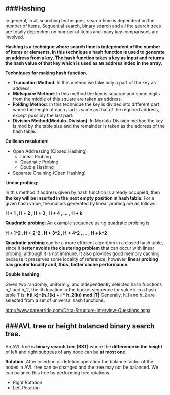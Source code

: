 ###Hashing
---
In general, in all searching techniques, search time is dependent on the number of items. Sequential search, binary search and all the search trees are totally dependent on number of items and many key comparisons are involved.

**Hashing is a technique where search time is independent of the number of items or elements. In this technique a hash function is used to generate an address from a key. The hash function takes a key as input and returns the hash value of that key which is used as an address index in the array.**

**Techniques for making hash function.**

- **Truncation Method**: In this method we take only a part of the key as address.
- **Midsquare Method**: In this method the key is squared and some digits from the middle of this square are taken as address.
- **Folding Method**: In this technique the key is divided into different part where the length of each part is same as that of the required address, except possibly the last part.
- **Division Method(Modulo-Division)**: In Modulo-Division method the key is mod by the table size and the remainder is taken as the address of the hash table.


**Collision resolution**:

- Open Addressing (Closed Hashing)
  * Linear Probing 
  * Quadratic Probing
  * Double Hashing
- Separate Chaining (Open Hashing)

**Linear probing**:

In this method if address given by hash function is already occupied, then **the key will be inserted in the next empty position in hash table**. 
For a given hash value, the indices generated by linear probing are as follows:

**H + 1 , H + 2 , H + 3 , H + 4 , ... , H + k**

**Quadratic probing**:
An example sequence using quadratic probing is:

**H + 1^2 , H + 2^2 , H + 3^2 , H + 4^2 , ... , H + k^2**

**Quadratic probing** can be a more efficient algorithm in a closed hash table, since it **better avoids the clustering problem** that can occur with linear probing, although it is not immune. It also provides good memory caching because it preserves some locality of reference; however, **linear probing has greater locality and, thus, better cache performance.**

**Double hashing:**

Given two randomly, uniformly, and independently selected hash functions h_1 and h_2, the ith location in the bucket sequence for value k in a hash table T is: **h(i,k)=(h_1(k) + i * h_2(k)) mod |T|** Generally, h_1 and h_2 are selected from a set of universal hash functions.

http://www.careerride.com/Data-Structure-Interview-Questions.aspx


###AVL tree or height balanced binary search tree.
---

An AVL tree is **binary search tree (BST)** where the **difference in the height** of left and right subtrees of any node can be **at most one**.

**Rotation**:
After insertion or deletion operation the balance factor of the nodes in AVL tree can be changed and the tree may not be balanced. We can balance this tree by performing tree rotations.

- Right Rotation 
- Left Rotation


